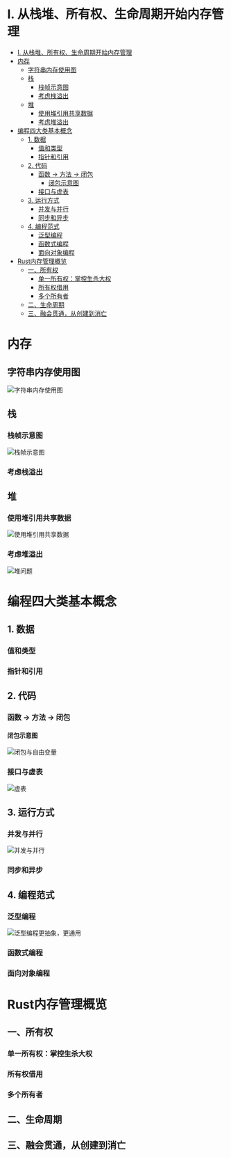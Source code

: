 # I. 从栈堆、所有权、生命周期开始内存管理

<!--ts-->
* [I. 从栈堆、所有权、生命周期开始内存管理](#i-从栈堆所有权生命周期开始内存管理)
* [内存](#内存)
   * [字符串内存使用图](#字符串内存使用图)
   * [栈](#栈)
      * [栈帧示意图](#栈帧示意图)
      * [考虑栈溢出](#考虑栈溢出)
   * [堆](#堆)
      * [使用堆引用共享数据](#使用堆引用共享数据)
      * [考虑堆溢出](#考虑堆溢出)
* [编程四大类基本概念](#编程四大类基本概念)
   * [1. 数据](#1-数据)
      * [值和类型](#值和类型)
      * [指针和引用](#指针和引用)
   * [2. 代码](#2-代码)
      * [函数 -&gt; 方法 -&gt; 闭包](#函数---方法---闭包)
         * [闭包示意图](#闭包示意图)
      * [接口与虚表](#接口与虚表)
   * [3. 运行方式](#3-运行方式)
      * [并发与并行](#并发与并行)
      * [同步和异步](#同步和异步)
   * [4. 编程范式](#4-编程范式)
      * [泛型编程](#泛型编程)
      * [函数式编程](#函数式编程)
      * [面向对象编程](#面向对象编程)
* [Rust内存管理概览](#rust内存管理概览)
   * [一、所有权](#一所有权)
      * [单一所有权：掌控生杀大权](#单一所有权掌控生杀大权)
      * [所有权借用](#所有权借用)
      * [多个所有者](#多个所有者)
   * [二、生命周期](#二生命周期)
   * [三、融会贯通，从创建到消亡](#三融会贯通从创建到消亡)

<!-- Created by https://github.com/ekalinin/github-markdown-toc -->
<!-- Added by: runner, at: Thu Sep 29 09:51:58 UTC 2022 -->

<!--te-->

# 内存

## 字符串内存使用图

![字符串内存使用图](https://raw.githubusercontent.com/KuanHsiaoKuo/writing_materials/main/imgs/01%EF%BD%9C%E5%86%85%E5%AD%98%EF%BC%9A%E5%80%BC%E6%94%BE%E5%A0%86%E4%B8%8A%E8%BF%98%E6%98%AF%E6%94%BE%E6%A0%88%E4%B8%8A%EF%BC%8C%E8%BF%99%E6%98%AF%E4%B8%80%E4%B8%AA%E9%97%AE%E9%A2%98.jpg)

## 栈

### 栈帧示意图

![栈帧示意图](https://raw.githubusercontent.com/KuanHsiaoKuo/writing_materials/main/imgs/01%EF%BD%9C%E5%86%85%E5%AD%98%EF%BC%9A%E5%80%BC%E6%94%BE%E5%A0%86%E4%B8%8A%E8%BF%98%E6%98%AF%E6%94%BE%E6%A0%88%E4%B8%8A%EF%BC%8C%E8%BF%99%E6%98%AF%E4%B8%80%E4%B8%AA%E9%97%AE%E9%A2%98-4444135.jpg)

### 考虑栈溢出

## 堆

### 使用堆引用共享数据

![使用堆引用共享数据](https://raw.githubusercontent.com/KuanHsiaoKuo/writing_materials/main/imgs/01%EF%BD%9C%E5%86%85%E5%AD%98%EF%BC%9A%E5%80%BC%E6%94%BE%E5%A0%86%E4%B8%8A%E8%BF%98%E6%98%AF%E6%94%BE%E6%A0%88%E4%B8%8A%EF%BC%8C%E8%BF%99%E6%98%AF%E4%B8%80%E4%B8%AA%E9%97%AE%E9%A2%98-4444274.jpg)

### 考虑堆溢出

![堆问题](https://raw.githubusercontent.com/KuanHsiaoKuo/writing_materials/main/imgs/01%EF%BD%9C%E5%86%85%E5%AD%98%EF%BC%9A%E5%80%BC%E6%94%BE%E5%A0%86%E4%B8%8A%E8%BF%98%E6%98%AF%E6%94%BE%E6%A0%88%E4%B8%8A%EF%BC%8C%E8%BF%99%E6%98%AF%E4%B8%80%E4%B8%AA%E9%97%AE%E9%A2%98.png)

# 编程四大类基本概念

## 1. 数据

### 值和类型

### 指针和引用

## 2. 代码

### 函数 -> 方法 -> 闭包

#### 闭包示意图

![闭包与自由变量](https://raw.githubusercontent.com/KuanHsiaoKuo/writing_materials/main/imgs/02%EF%BD%9C%E4%B8%B2%E8%AE%B2%EF%BC%9A%E7%BC%96%E7%A8%8B%E5%BC%80%E5%8F%91%E4%B8%AD%EF%BC%8C%E9%82%A3%E4%BA%9B%E4%BD%A0%E9%9C%80%E8%A6%81%E6%8E%8C%E6%8F%A1%E7%9A%84%E5%9F%BA%E6%9C%AC%E6%A6%82%E5%BF%B5.jpg)

### 接口与虚表

![虚表](https://raw.githubusercontent.com/KuanHsiaoKuo/writing_materials/main/imgs/02%EF%BD%9C%E4%B8%B2%E8%AE%B2%EF%BC%9A%E7%BC%96%E7%A8%8B%E5%BC%80%E5%8F%91%E4%B8%AD%EF%BC%8C%E9%82%A3%E4%BA%9B%E4%BD%A0%E9%9C%80%E8%A6%81%E6%8E%8C%E6%8F%A1%E7%9A%84%E5%9F%BA%E6%9C%AC%E6%A6%82%E5%BF%B5-4444557.jpg)

## 3. 运行方式

### 并发与并行

![并发与并行](https://raw.githubusercontent.com/KuanHsiaoKuo/writing_materials/main/imgs/02%EF%BD%9C%E4%B8%B2%E8%AE%B2%EF%BC%9A%E7%BC%96%E7%A8%8B%E5%BC%80%E5%8F%91%E4%B8%AD%EF%BC%8C%E9%82%A3%E4%BA%9B%E4%BD%A0%E9%9C%80%E8%A6%81%E6%8E%8C%E6%8F%A1%E7%9A%84%E5%9F%BA%E6%9C%AC%E6%A6%82%E5%BF%B5-4444672.jpg)

### 同步和异步

## 4. 编程范式

### 泛型编程

![泛型编程更抽象，更通用](https://raw.githubusercontent.com/KuanHsiaoKuo/writing_materials/main/imgs/02%EF%BD%9C%E4%B8%B2%E8%AE%B2%EF%BC%9A%E7%BC%96%E7%A8%8B%E5%BC%80%E5%8F%91%E4%B8%AD%EF%BC%8C%E9%82%A3%E4%BA%9B%E4%BD%A0%E9%9C%80%E8%A6%81%E6%8E%8C%E6%8F%A1%E7%9A%84%E5%9F%BA%E6%9C%AC%E6%A6%82%E5%BF%B5-4444741.jpg)

### 函数式编程

### 面向对象编程

# Rust内存管理概览

## 一、所有权

### 单一所有权：掌控生杀大权

### 所有权借用

### 多个所有者

## 二、生命周期

## 三、融会贯通，从创建到消亡
